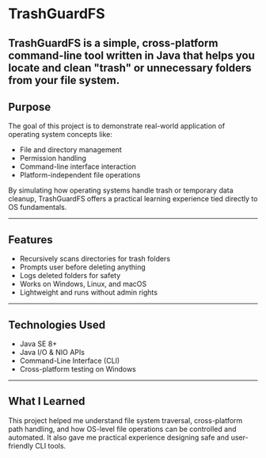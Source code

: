 # TrashGuardFS

TrashGuardFS is a simple, cross-platform command-line tool written in Java that helps you locate and clean "trash" or unnecessary folders from your file system.
---

## Purpose

The goal of this project is to demonstrate real-world application of operating system concepts like:

* File and directory management
* Permission handling
* Command-line interface interaction
* Platform-independent file operations

By simulating how operating systems handle trash or temporary data cleanup, TrashGuardFS offers a practical learning experience tied directly to OS fundamentals.

---

## Features

* Recursively scans directories for trash folders
* Prompts user before deleting anything
* Logs deleted folders for safety
* Works on Windows, Linux, and macOS
* Lightweight and runs without admin rights

---

## Technologies Used

* Java SE 8+
* Java I/O & NIO APIs
* Command-Line Interface (CLI)
* Cross-platform testing on Windows

---

## What I Learned

This project helped me understand file system traversal, cross-platform path handling, and how OS-level file operations can be controlled and automated. It also gave me practical experience designing safe and user-friendly CLI tools.


